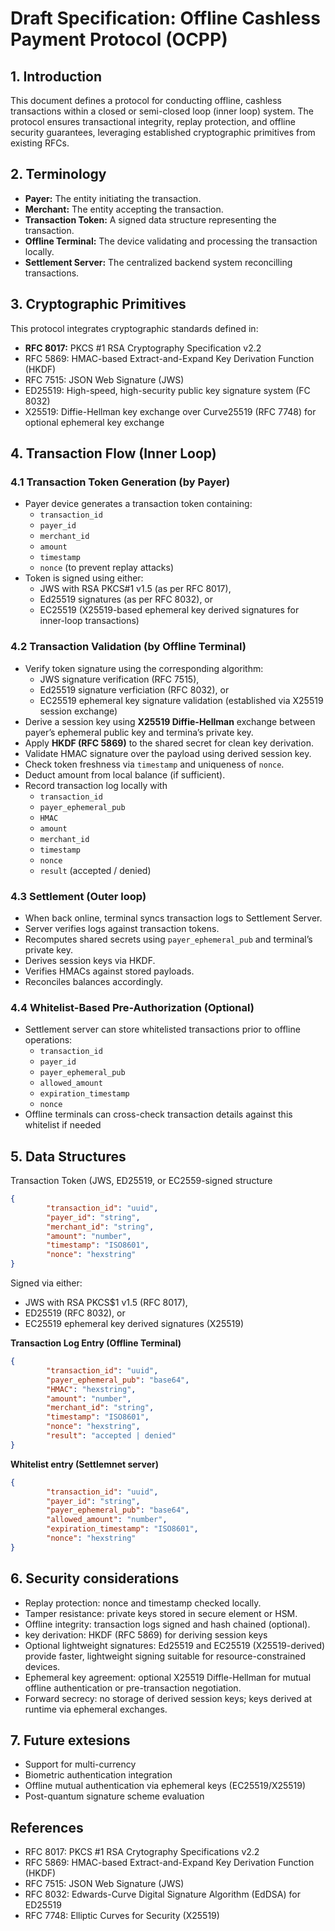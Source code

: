 # Draft Specification: Offline Cashless Payment Protocol (OCPP)

## 1. Introduction

This document defines a protocol for conducting offline, cashless transactions within a closed or semi-closed loop (inner loop) system. The protocol ensures transactional integrity, replay protection, and offline security guarantees, leveraging established cryptographic primitives from existing RFCs.

## 2. Terminology

- **Payer:** The entity initiating the transaction.
- **Merchant:** The entity accepting the transaction.
- **Transaction Token:**  A signed data structure representing the transaction.
- **Offline Terminal:** The device validating and processing the transaction locally.
- **Settlement Server:** The centralized backend system reconcilling transactions.

## 3. Cryptographic Primitives

This protocol integrates cryptographic standards defined in:

- **RFC 8017:** PKCS #1 RSA Cryptography Specification v2.2
- RFC 5869: HMAC-based Extract-and-Expand Key Derivation Function (HKDF)
- RFC 7515: JSON Web Signature (JWS)
- ED25519: High-speed, high-security public key signature system (FC 8032)
- X25519: Diffie-Hellman key exchange over Curve25519 (RFC 7748) for optional ephemeral key exchange

## 4. Transaction Flow (Inner Loop)

### 4.1 Transaction Token Generation (by Payer)

- Payer device generates a transaction token containing:
    - `transaction_id`
    - `payer_id`
    - `merchant_id`
    - `amount`
    - `timestamp`
    - `nonce` (to prevent replay attacks)
- Token is signed using either:
    - JWS with RSA PKCS#1 v1.5 (as per RFC 8017),
    - Ed25519 signatures (as per RFC 8032), or
    - EC25519 (X25519-based ephemeral key derived signatures for inner-loop transactions)

### 4.2 Transaction Validation (by Offline Terminal)

- Verify token signature using the corresponding algorithm:
    - JWS signature verification (RFC 7515),
    - Ed25519 signature verficiation (RFC 8032), or
    - EC25519 ephemeral key signature validation (established via X25519 session exchange)
- Derive a session key using **X25519 Diffie-Hellman** exchange between payer’s ephemeral public key and termina’s private key.
- Apply **HKDF (RFC 5869)** to the shared secret for clean key derivation.
- Validate HMAC signature over the payload using derived session key.
- Check token freshness via `timestamp` and uniqueness of `nonce`.
- Deduct amount from local balance (if sufficient).
- Record transaction log locally with
    - `transaction_id`
    - `payer_ephemeral_pub`
    - `HMAC`
    - `amount`
    - `merchant_id`
    - `timestamp`
    - `nonce`
    - `result` (accepted / denied)

### 4.3 Settlement (Outer loop)

- When back online, terminal syncs transaction logs to Settlement Server.
- Server verifies logs against transaction tokens.
- Recomputes shared secrets using `payer_ephemeral_pub` and terminal’s private key.
- Derives session keys via HKDF.
- Verifies HMACs against stored payloads.
- Reconciles balances accordingly.

### 4.4 Whitelist-Based Pre-Authorization (Optional)

- Settlement server can store whitelisted transactions prior to offline operations:
    - `transaction_id`
    - `payer_id`
    - `payer_ephemeral_pub`
    - `allowed_amount`
    - `expiration_timestamp`
    - `nonce`
- Offline terminals can cross-check transaction details against this whitelist if needed

## 5. Data Structures

Transaction Token (JWS, ED25519, or EC2559-signed structure

```json
{
		"transaction_id": "uuid",
		"payer_id": "string",
		"merchant_id": "string",
		"amount": "number",
		"timestamp": "ISO8601",
		"nonce": "hexstring"
}
```

Signed via either:

- JWS with RSA PKCS$1 v1.5 (RFC 8017),
- ED25519 (RFC 8032), or
- EC25519 ephemeral key derived signatures (X25519)

**Transaction Log Entry (Offline Terminal)**

```json
{
		"transaction_id": "uuid",
		"payer_ephemeral_pub": "base64",
		"HMAC": "hexstring",
		"amount": "number",
		"merchant_id": "string",
		"timestamp": "ISO8601",
		"nonce": "hexstring",
		"result": "accepted | denied"
}
```

**Whitelist entry (Settlemnet server)**

```json
{
		"transaction_id": "uuid",
		"payer_id": "string",
		"payer_ephemeral_pub": "base64",
		"allowed_amount": "number",
		"expiration_timestamp": "ISO8601",
		"nonce": "hexstring"
}
```

## 6. Security considerations

- Replay protection: nonce and timestamp checked locally.
- Tamper resistance: private keys stored in secure element or HSM.
- Offline integrity: transaction logs signed and hash chained (optional).
- key derivation: HKDF (RFC 5869) for deriving session keys
- Optional lightweight signatures: Ed25519 and EC25519 (X25519-derived) provide faster, lightweight signing suitable for resource-constrained devices.
- Ephemeral key agreement: optional X25519 Diffle-Hellman for mutual offline authentication or pre-transaction negotiation.
- Forward secrecy: no storage of derived session keys; keys derived at runtime via ephemeral exchanges.

## 7. Future extesions

- Support for multi-currency
- Biometric authentication integration
- Offline mutual authentication via ephemeral keys (EC25519/X25519)
- Post-quantum signature scheme evaluation

## References

- RFC 8017: PKCS #1 RSA Crytography Specifications v2.2
- RFC 5869: HMAC-based Extract-and-Expand Key Derivation Function (HKDF)
- RFC 7515: JSON Web Signature (JWS)
- RFC 8032: Edwards-Curve Digital Signature Algorithm (EdDSA) for ED25519
- RFC 7748: Elliptic Curves for Security (X25519)